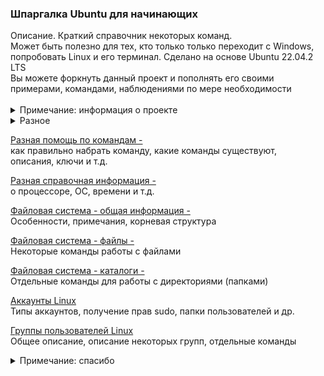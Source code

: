 <h3> Шпаргалка Ubuntu для начинающих </h3>
Описание. Краткий справочник некоторых команд. <br>
Может быть полезно для тех, кто только только переходит с Windows, <br>
попробовать Linux и его терминал. Сделано на основе Ubuntu 22.04.2 LTS <br>
Вы можете форкнуть данный проект и пополнять его своими <br> 
примерами, командами, наблюдениями по мере необходимости<br><br>

<details>
<summary>Примечание: информация о проекте</summary>
Большая часть информация о проекте: примечания, описания, 
объяснения, картинки, комментарии <br> 
находятся в папке <b><a href="01_info">01_info</a></b>. 
</details>

<details>
<summary>Разное</summary>
<b>Установка и удаление программ с помощью графического интерфейса</b> <br>
(аналог Установка и удаление программ, программы и компоненты в Windows) <br>
Иконка (программа) называется Ubuntu software и выглядит вот так: <br>
<img alt="" src="/01_info/ubuntu_software.png"> <br>
Представляет собой хранилище программ как в интернете, так и на локальном <br>
компьютере, аналогично хранилищам в Windows или плагинам для Google Chrome <br><br>

<b>Самый простой вызов терминала</b>  <br>
Кликаем правой кнопкой на рабочем столе и вызываем Терминал <br>
или нажимаем CTRL+ALT+T<br><br>

<b>Переключение в полностью текстовый режим</b>  <br>
CTRL(левый)+ALT(левый)+(от F1 до F6) <br>
Возврат обратно в графический режим - ALT+F2 <br><br>

<b>Обычное приглашение в терминале</b>  <br>
Может быть, к примеру, таким: <br>
`user1@ubuntu:~$ `<br>
где: <br>
user1 - текщий пользователь, с которым (под которым) вы работаете в системе <br>
ubuntu - название компьютера (хоста), на котором вы сейчас находитесь <br>
~ - означает, что вы находитесь в домашней папке home данного юзера  <br><br>

<b>clear</b> <br>
`user1@ubuntu:~$ clear` <br>
Моя любимая команда, очищает экран терминала, аналог команды cls в Windows <br><br>

<b>PATH</b> <br>
`user1@ubuntu:~$ echo $PATH` <br>
/usr/local/sbin:/usr/local/bin:/usr/sbin:/usr/bin:/sbin:/bin: <br>
/usr/games:/usr/local/games:/snap/bin:/snap/bin <br>
Аналог переменной PATH в Windows, в которой отображаются <br>
пути к исполняемым файлам, что позволяет запускать эти файлы <br>
без полного указания пути к ним <br><br>

<b>Процессы и память</b> <br>
`user1@ubuntu:~$ ps` <br>
Можно посмотреть какие процессы сейчас запущены у данного пользователя <br>
Для прерываения процессов используется CTRL+C <br>
Для остановки процессов обычно используется CTRL+Z <br>
`user1@ubuntu:~$ fg` <br>
Продолжить выполнение процесса <br><br>

`user1@ubuntu:~$ top`<br>
более продвинутая команда, которая позволяет выводить информацию о системе<br>
а также список процессов, динамически обновляя информацию о потребляемых ими <br>
ресурсах (некий аналог task manager в Windows). Shift+P - сортировка процессов <br> 
по использованию процессора, Shift+M - сортировка по занимаемой памяти <br><br>

`user1@ubuntu:~$ free -h`<br>
Различная информация по памяти, -h - лучше воспринимается человеком <br><br>

<b>Логи</b> <br>
<pre>
user1@ubuntu:~$ cd /var/log
user1@ubuntu:/var/log$ ls
alternatives.log    dmesg.0          openvpn
alternatives.log.1  dmesg.1.gz       private
apport.log          dmesg.2.gz       speech-dispatcher
...
</pre>
Все основные логи хранятся здесь.<br><br>

</details>

<a href="/01_info/help/HELP_COMMANDS.md">Разная помощь по командам -</a> <br> 
как правильно набрать команду, какие команды существуют, <br> 
описания, ключи и т.д.

<a href="/01_info/info/INFO.md">Разная справочная информация -</a> <br>
о процессоре, ОС, времени и т.д. <br>

<a href="/01_info/fs/FS.md">Файловая система - общая информация -</a> <br>
Особенности, примечания, корневая структура <br>

<a href="/01_info/fs/FILE.md">Файловая система - файлы -</a>  <br>
Некоторые команды работы с файлами <br>

<a href="/01_info/fs/DIR.md">Файловая система - каталоги -</a> <br>
Отдельные команды для работы с директориями (папками)<br>

<a href="01_info/acc/ACC.md">Аккаунты Linux</a> <br>
Типы аккаунтов, получение прав sudo, папки пользователей и др. <br>

<a href="01_info/acc/GROUP.md">Группы пользователей Linux</a> <br>
Общее описание, описание некоторых групп, отдельные команды<br>

<details>
<summary>Примечание: спасибо</summary>
Спасибо вам за проявленный интерес к проекту.<br>
Надеюсь проект дал вам что-то полезное.<br>
Напишите мне в контакты, если хотели бы какие-то ещё темы сюда добавить.<br>
</details>